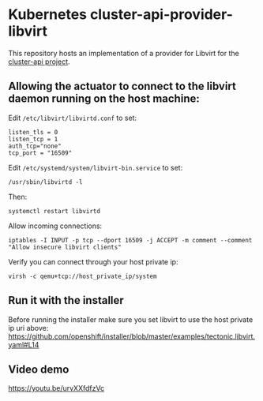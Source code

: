 
# Kubernetes cluster-api-provider-libvirt

This repository hosts an implementation of a provider for Libvirt for the [cluster-api project](https://sigs.k8s.io/cluster-api).

## Allowing the actuator to connect to the libvirt daemon running on the host machine:

Edit `/etc/libvirt/libvirtd.conf` to set:
```
listen_tls = 0
listen_tcp = 1
auth_tcp="none"
tcp_port = "16509"
```

Edit `/etc/systemd/system/libvirt-bin.service` to set:
```
/usr/sbin/libvirtd -l
```
Then:
```
systemctl restart libvirtd
```

Allow incoming connections:
```
iptables -I INPUT -p tcp --dport 16509 -j ACCEPT -m comment --comment "Allow insecure libvirt clients"
```

Verify you can connect through your host private ip:
```
virsh -c qemu+tcp://host_private_ip/system
```

## Run it with the installer
Before running the installer make sure you set libvirt to use the host private ip uri above:
https://github.com/openshift/installer/blob/master/examples/tectonic.libvirt.yaml#L14

## Video demo
https://youtu.be/urvXXfdfzVc
